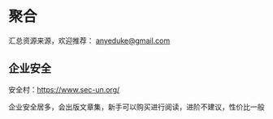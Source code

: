 # 聚合

汇总资源来源，欢迎推荐：
anyeduke@gmail.com

## 企业安全
安全村：https://www.sec-un.org/

企业安全居多，会出版文章集，新手可以购买进行阅读，进阶不建议，性价比一般
